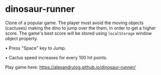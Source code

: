 ﻿# dinosaur-runner

Clone of a popular game.
The player must avoid the moving objects (cactuses) making the dino to jump over the them, in order to get a higher score.
The game's best score will be stored using `localStorage` window object property.

• Press "Space" key to Jump.  

• Cactus speed increases for every 100 hit points.

Play game here: https://alexandrulog.github.io/dinosaur-runner/
